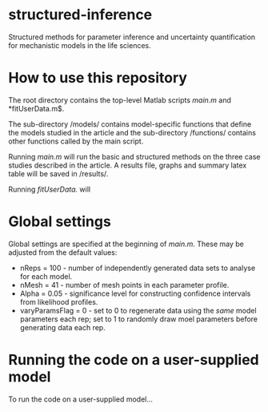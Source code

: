 # structured-inference

 Structured methods for parameter inference and uncertainty quantification for mechanistic models in the life sciences.


 # How to use this repository

The root directory contains the top-level Matlab scripts *main.m* and *fitUserData.m$.

The sub-directory /models/ contains model-specific functions that define the models studied in the article and the sub-directory /functions/ contains other functions called by the main script. 

Running *main.m* will run the basic and structured methods on the three case studies described in the article. A results file, graphs and summary latex table will be saved in /results/.

Running *fitUserData.* will 



# Global settings

Global settings are specified at the beginning of *main.m*. These may be adjusted from the default values:
- nReps = 100 - number of independently generated data sets to analyse for each model.
 - nMesh = 41 - number of mesh points in each parameter profile.
 - Alpha = 0.05 - significance level for constructing confidence intervals from likelihood profiles.
 - varyParamsFlag = 0 - set to 0 to regenerate data using the *same* model parameters each rep; set to 1 to randomly draw moel parameters before generating data each rep.
 
# Running the code on a user-supplied model

To run the code on a user-supplied model...








 
